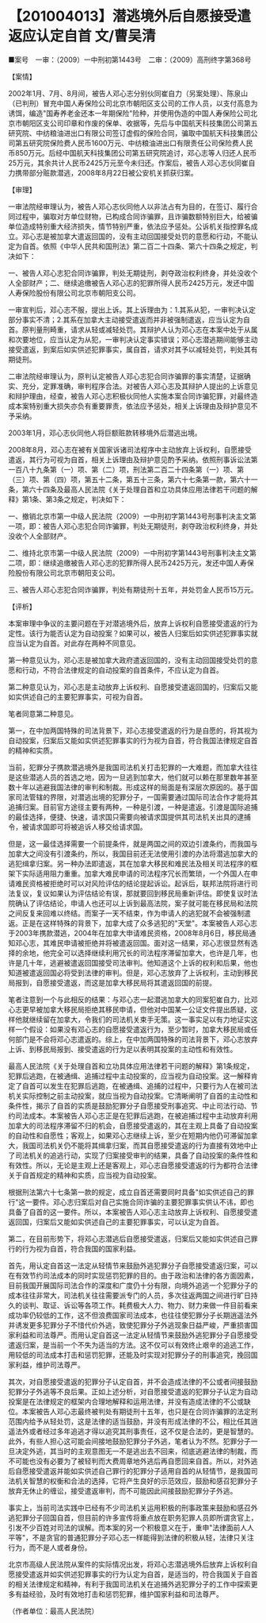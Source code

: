 # 【201004013】潜逃境外后自愿接受遣返应认定自首 文/曹吴清

■案号　一审：（2009）一中刑初第1443号　二审：（2009）高刑终字第368号

【案情】

2002年1月、7月、8月间，被告人邓心志分别伙同崔自力（另案处理）、陈泉山（已判刑）冒充中国人寿保险公司北京市朝阳区支公司的工作人员，以支付高息为诱饵，编造"国寿养老金还本一年期保险"险种，并使用伪造的中国人寿保险公司北京市朝阳区支公司印章和作废的保单、收据等，先后与中国航天科技集团公司第五研究院、中纺粮油进出口有限公司签订虚假的保险合同，骗取中国航天科技集团公司第五研究院保险费人民币1600万元、中纺粮油进出口有限责任公司保险费人民币850万元。后经中国航天科技集团公司第五研究院追讨，邓心志等人归还人民币25万元，其余共计人民币2425万元至今未归还。作案后，被告人邓心志伙同崔自力携带部分赃款潜逃，2008年8月22日被公安机关抓获归案。

【审理】

一审法院经审理认为，被告人邓心志伙同他人以非法占有为目的，在签订、履行合同过程中，骗取对方单位财物，已构成合同诈骗罪，且诈骗数额特别巨大，给被骗单位造成特别重大经济损失，情节特别严重，依法应予惩处。公诉机关指控罪名成立。邓心志是被加拿大遣返回国的，没有主动回国接受处罚的意愿和行动，不能认定为自首。依照《中华人民共和国刑法》第二百二十四条、第六十四条之规定，判决如下：

一、被告人邓心志犯合同诈骗罪，判处无期徒刑，剥夺政治权利终身，并处没收个人全部财产；二、继续追缴被告人邓心志的犯罪所得人民币2425万元，发还中国人寿保险股份有限公司北京市朝阳支公司。

一审宣判后，邓心志不服，提出上诉。其上诉理由为：1.其系从犯，一审判决认定部分事实不清；2.其系在加拿大主动接受遣返而并非被强制遣返，应当认定为自首。原判量刑畸重，请求从轻或减轻处罚。其辩护人认为邓心志在本案中处于从属和次要地位，应当认定为从犯，一审判决认定事实错误；邓心志潜逃期间能够主动接受遣返，到案后如实供述犯罪事实，属自首，请求对其予以减轻处罚，判处其有期徒刑。

二审法院经审理认为，原判认定被告人邓心志犯合同诈骗罪的事实清楚，证据确实、充分，定罪准确，审判程序合法。对被告人邓心志及其辩护人提出的上诉意见和辩护理由，经查，被告人邓心志积极伙同他人实施本案合同诈骗犯罪，对最终造成本案特别重大损失亦负有重要罪责，依法应予惩处，相关上诉理由及辩护意见不予采纳。

2003年1月，邓心志伙同他人将巨额赃款转移境外后潜逃出境。

2008年8月，邓心志在被有关国家诉诸司法程序中主动放弃上诉权利，自愿接受遣返，其行为可视为自首，相关上诉理由及辩护意见酌予采纳。依照刑事诉讼法第一百八十九条第（一）项、第（二）项，刑法第二百二十四条第（一）项、第（三）项、第（四）项，第五十二条，第五十三条，第六十七条第一款，第六十一条，第六十四条及最高人民法院《关于处理自首和立功具体应用法律若干问题的解释》第1条、第3条之规定，判决如下：

一、撤销北京市第一中级人民法院（2009）一中刑初字第1443号刑事判决主文第一项，即：被告人邓心志犯合同诈骗罪，判处无期徒刑，剥夺政治权利终身，并处没收个人全部财产。

二、维持北京市第一中级人民法院（2009）一中刑初字第1443号刑事判决主文第二项，即：继续追缴被告人邓心志的犯罪所得人民币2425万元，发还中国人寿保险股份有限公司北京市朝阳支公司。

三、被告人邓心志犯合同诈骗罪，判处有期徒刑十五年，并处罚金人民币15万元。

【评析】

本案审理中争议的主要问题在于对潜逃境外后，放弃上诉权利自愿接受遣返的行为定性。该行为能否认定为自动投案？如果可以，被告人归案后如实供述犯罪事实就应当认定为自首。对此存在两种不同意见。

第一种意见认为，邓心志是被加拿大政府遣返回国的，没有主动回国接受处罚的意愿和行动，不符合法律规定的自动投案的自首条件，不应认定为自首。

第二种意见认为，邓心志是主动放弃上诉权利、自愿接受遣返回国的，归案后又能如实供述自己的主要犯罪事实，可视为自首。

笔者同意第二种意见。

第一，在中加两国特殊的司法背景下，邓心志接受遣返的行为是自愿的，将其视为自动投案，归案后又能如实供述犯罪事实的行为视为自首，符合我国法律规定自首的精神和实质。

当前，犯罪分子携款潜逃境外是我国司法机关打击犯罪的一大难题，而加拿大往往是这些潜逃人员的首选之地，因为一旦逃到加拿大，他们就可以赖在那里数年甚至数十年以逃避我国法律的审判和制裁。形成这样的局面是有深层次原因的。基于国家司法管辖的界限，对潜逃出境的犯罪分子，一国需要通过国际司法合作才能将其追捕归案。目前官方途径主要有两种，一种是引渡，一种是遣返。引渡是国际追捕的最佳选择，便捷、快速，请求国只需要向被请求国提供其司法机关出具的逮捕令，被请求国即可将被追诉人移交给请求国。

但是，这一最佳选择需要一个前提条件，就是两国之间的双边引渡条约，而我国与加拿大之间没有引渡条约，所以，我国目前还无法使用引渡的办法将潜逃加拿大的逃犯缉拿归案。另一种办法即遣返，其在加拿大移民和难民法及相关司法程序的框架下实际适用阻力重重。加拿大难民申请的司法程序冗长而繁琐，一个外国人在申请难民资格被拒绝时可以对风险评估的结论提起诉讼。起诉后，联邦法院将进行司法复议，复议如果认为评估结论有误，那就要回到移民局重新评估。即使复议时法院确认了评估结论，申请人也还可以上诉到最高法院，案子就可能在移民局和法院之间反复来回难以终结。而案子一天不结束，作为申请人的逃犯就不会被强制遣返。正是在这样特殊的背景下，加拿大成了众多逃犯的"天堂"。本案被告人邓心志于2003年携款潜逃，2004年在加拿大申请难民资格，2008年8月6日，移民局通知邓心志，其难民申请被拒绝并将被遣返回国。面对这一结果，邓心志很显然有选择的余地，他完全可以选择继续利用冗长的司法程序滞留加拿大，也许是几年，也许是几十年，逃避被遣返回国接受司法审判。他知道这个上诉的权利和后果，他也知道被遣返回国必将受到法律的审判。但是，邓心志放弃了上诉权利，主动到移民局报到，自愿接受遣返，而这是加拿大移民局将其遣返回国的前提。

笔者注意到一个与此相反的结果：与邓心志一起潜逃加拿大的同案犯崔自力，比邓心志更早被加拿大移民局拒绝其移民申请，但他对中国某一公证文件提出质疑，这样他就继续留在加拿大，令我们的司法机关束手无策。这一事实足以有力地证实这样一个假设：如果没有邓心志的自愿接受遣返行为，至少暂时，加拿大移民局或任何部门是不会将邓心志遣返的。综上，在中加两国特殊的司法背景下，邓心志放弃上诉、到移民局报到、接受遣返的行为足以表明其投案的主动性和有效性。

最高人民法院《关于处理自首和立功具体应用法律若干问题的解释》第1条规定，犯罪后逃跑，在被通缉、追捕过程中主动投案的，应当视为自动投案。这一解释肯定了自首可以发生在犯罪后逃跑，在被通缉、追捕的过程中，只要行为人在被司法机关实际控制之前主动投案，就应当视为自动投案。它清晰阐明了自首的主动性和条件性，揭示了自首的实质是鼓励犯罪分子自愿接受刑事追究、中止司法行动、节约司法成本。本案被告人邓心志正是在犯罪后逃跑，在被追捕过程中主动放弃利用加拿大的司法程序滞留不归的机会，自愿接受遣返的，其在主观上具备了自动投案的自动性和自愿性；客观上，如果邓心志继续上诉，至少在短期内他仍可滞留加拿大，我国司法机关仍不能将其缉拿归案，而其自愿接受遣返的行为直接有效地中止了司法机关的追逃行动，实现了归案接受审判的结果，具备了自动投案的条件性和有效性。所以，无论是主观上还是客观上，邓心志自愿接受遣返的行为都符合法律关于自首规定的精神和实质，应当视为自动投案。

根据刑法第六十七条第一款的规定，成立自首还需要同时具备"如实供述自己的罪行"这一要件。邓心志归案后对自己实施合同诈骗的主要犯罪事实供认不讳，即也具备了自首的这一要件。所以，本案被告人邓心志主动放弃上诉权利、自愿接受遣返回国，归案后又能如实供述自己的主要犯罪事实，可以认定为自首。

第二，在目前形势下，将邓心志潜逃后自愿接受遣返，归案后又能如实供述自己罪行的行为视为自首，符合我国的国家利益。

首先，用认定自首这一法定从轻情节来鼓励外逃犯罪分子自愿接受遣返归案，可以在有效节约司法成本的同时实现惩罚犯罪的目的。由于政治和法律的各方面因素，目前我国开展国际司法合作的深度和广度仍十分有限，向境外追逃一个犯罪分子的成本往往非常大，司法机关往往需要派专门的人员，多次往返两国之间进行旷日持久的谈判、取证、诉讼等各项工作。耗费极大人力、物力、财力来做一件目前看来成功率仍较低的工作，这不但浪费国家司法成本，也往往使犯罪分子长期逍遥法外并诱发更多犯罪分子不惜代价外逃，致使犯罪分子外逃现象日益严峻，严重损害国家利益和司法尊严。而用认定自首这一法定从轻情节来鼓励外逃犯罪分子自愿接受遣返归案，是当前一个不失为适当的方法。这不仅可以有效终止艰辛的追逃工作，用较低的司法成本打击和惩罚犯罪，还能及时实现对犯罪分子的刑事追究，挽回国家利益，维护司法尊严。

其次，对自愿接受遣返的犯罪分子认定自首，并不会造成法律的不公或者间接鼓励犯罪分子外逃等不良后果。正如上述分析，对自愿接受遣返的犯罪分子认定为自动投案是在法律规定的框架内合理地解释和运用法律，并没有造成法律的不公或缺位。本案被告人邓心志最终被判处有期徒刑十五年，也只是在合同诈骗罪的法定刑范围内给予从轻处罚，这是法律的适当鼓励，并没有形成法律的不公，相比任其逍遥法外或者经过多年追逃才得以追究其刑事责任，这不仅是合法的，更是智慧的。此外，有些人担心这可能会间接地鼓励犯罪分子外逃，笔者认为不然。犯罪分子一旦决定外逃，其当时的主观意图无一不是逃出去不回来，彻底逃避法律的制裁，而不可能也没有必要为了被轻判而大费周章地外逃后再自愿回来自首。所以，对外逃后自愿接受遣返并能如实供述自己罪行的犯罪分子适用自首的从轻情节，是我国司法机关智慧的权衡和合法的选择，它将产生良好的示范效应，鼓励和感召犯罪分子放弃无休止的缠讼，接受遣返审判，而不可能因此间接鼓励犯罪分子外逃。

事实上，当前司法实践中已经有不少司法机关运用积极的刑事政策来鼓励和感召外逃犯罪分子回国自首，但目前的许多宣传将重点放在职务犯罪人员即所谓贪官上，引发不少百姓对司法的误解。而本案的另一个积极意义在于，重申"法律面前人人平等"，不是贪官的普通犯罪分子邓心志一样能得到法律的积极从轻，法律只关注行为，而不是人或者身份。

北京市高级人民法院从案件的实际情况出发，将邓心志潜逃境外后放弃上诉权利自愿接受遣返并如实供述犯罪事实的行为认定为自首，是适当的，符合我国关于自首的相关法律规定和精神，有利于我国司法机关在追捕外逃犯罪分子的工作中探索更多有益经验，及时有效地打击和惩罚犯罪，维护国家利益和司法尊严。

（作者单位：最高人民法院）